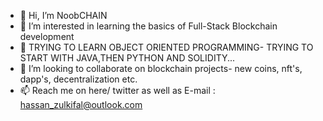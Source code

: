 - 👋 Hi, I’m NoobCHAIN
- 👀 I’m interested in learning the basics of Full-Stack Blockchain development
- 🌱 TRYING TO LEARN OBJECT ORIENTED PROGRAMMING- TRYING TO START WITH JAVA,THEN PYTHON AND SOLIDITY...
- 💞️ I’m looking to collaborate on blockchain projects- new coins, nft's, dapp's, decentralization etc.
- 📫  Reach me on here/ twitter as well as E-mail : hassan_zulkifal@outlook.com

<!---
34ha88an/34ha88an is a ✨ special ✨ repository because its `README.md` (this file) appears on your GitHub profile.
You can click the Preview link to take a look at your changes.
--->
